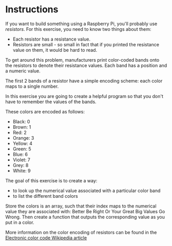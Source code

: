 # Instructions

If you want to build something using a Raspberry Pi, you'll probably use _resistors_.
For this exercise, you need to know two things about them:

- Each resistor has a resistance value.
- Resistors are small - so small in fact that if you printed the resistance value on them, it would be hard to read.

To get around this problem, manufacturers print color-coded bands onto the resistors to denote their resistance values.
Each band has a position and a numeric value.

The first 2 bands of a resistor have a simple encoding scheme: each color maps to a single number.

In this exercise you are going to create a helpful program so that you don't have to remember the values of the bands.

These colors are encoded as follows:

- Black: 0
- Brown: 1
- Red: 2
- Orange: 3
- Yellow: 4
- Green: 5
- Blue: 6
- Violet: 7
- Grey: 8
- White: 9

The goal of this exercise is to create a way:

- to look up the numerical value associated with a particular color band
- to list the different band colors

Store the colors is an array, such that their index maps to the numerical value they are associated with: Better Be Right Or Your Great Big Values Go Wrong. Then create a function that outputs the corresponding value as you put in a color.

More information on the color encoding of resistors can be found in the [Electronic color code Wikipedia article](https://en.wikipedia.org/wiki/Electronic_color_code)
